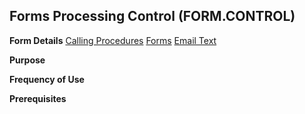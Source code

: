 ## Forms Processing Control (FORM.CONTROL)
<PageHeader />

**Form Details**
[Calling Procedures](../FORM-CONTROL-1/README.md)
[Forms](../FORM-CONTROL-2/README.md)
[Email Text](../FORM-CONTROL-3/README.md)

**Purpose**

**Frequency of Use**

**Prerequisites**

<badge text= "Version 8.10.57 " vertical="middle" />

<PageFooter />
